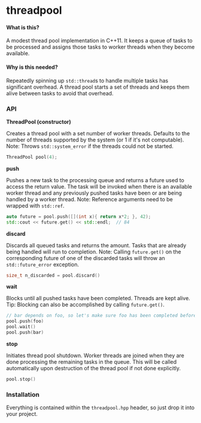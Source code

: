 # threadpool

#### What is this?

A modest thread pool implementation in C++11. It keeps a queue of tasks to be processed and assigns those tasks to worker threads when they become available.

#### Why is this needed?

Repeatedly spinning up `std::thread`s to handle multiple tasks has significant overhead. A thread pool starts a set of threads and keeps them alive between tasks to avoid that overhead.

### API

**ThreadPool (constructor)**

Creates a thread pool with a set number of worker threads. Defaults to the number of threads supported by the system (or 1 if it's not computable). Note: Throws `std::system_error` if the threads could not be started.

```cpp
ThreadPool pool(4);
```

**push**

Pushes a new task to the processing queue and returns a future used to access the return value. The task will be invoked when there is an available worker thread and any previously pushed tasks have been or are being handled by a worker thread. Note: Reference arguments need to be wrapped with `std::ref`.

```cpp
auto future = pool.push([](int x){ return x*2; }, 42);
std::cout << future.get() << std::endl;  // 84
```

**discard**

Discards all queued tasks and returns the amount. Tasks that are already being handled will run to completion. Note: Calling `future.get()` on the corresponding future of one of the discarded tasks will throw an `std::future_error` exception.

```cpp
size_t n_discarded = pool.discard()
```

**wait**

Blocks until all pushed tasks have been completed. Threads are kept alive. Tip: Blocking can also be accomplished by calling `future.get()`.

```cpp
// bar depends on foo, so let's make sure foo has been completed before starting bar
pool.push(foo)
pool.wait()
pool.push(bar)
```


**stop**

Initiates thread pool shutdown. Worker threads are joined when they are done processing the remaining tasks in the queue. This will be called automatically upon destruction of the thread pool if not done explicitly.

```cpp
pool.stop()
```

### Installation

Everything is contained within the `threadpool.hpp` header, so just drop it into your project.
